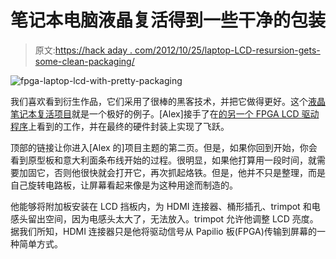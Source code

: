 # 笔记本电脑液晶复活得到一些干净的包装

> 原文:[https://hack aday . com/2012/10/25/laptop-LCD-resursion-gets-some-clean-packaging/](https://hackaday.com/2012/10/25/laptop-lcd-resurrection-gets-some-clean-packaging/)

![](../Images/e5f4c639e63c94c070b242a7c6ffbc1f.png "fpga-laptop-lcd-with-pretty-packaging")

我们喜欢看到衍生作品，它们采用了很棒的黑客技术，并把它做得更好。这个[液晶笔记本复活项目](http://forum.gadgetfactory.net/index.php?/topic/1411-p-driving-a-recycled-junked-laptop-lcd/page__st__10__gopid__9008#entry9008)就是一个极好的例子。[Alex]接手了在[的另一个 FPGA LCD 驱动程序](http://hackaday.com/2011/09/09/putting-laptop-lcds-to-use-with-an-fpga/)上看到的工作，并在最终的硬件封装上实现了飞跃。

顶部的链接让你进入[Alex 的]项目主题的第二页。但是，如果你回到开始，你会看到原型板和意大利面条布线开始的过程。很明显，如果他打算用一段时间，就需要加固它，否则他很快就会打开它，再次抓起烙铁。但是，他并不只是整理，而是自己旋转电路板，让屏幕看起来像是为这种用途而制造的。

他能够将附加板安装在 LCD 挡板内，为 HDMI 连接器、桶形插孔、trimpot 和电感头留出空间，因为电感头太大了，无法放入。trimpot 允许他调整 LCD 亮度。据我们所知，HDMI 连接器只是他将驱动信号从 Papilio 板(FPGA)传输到屏幕的一种简单方式。